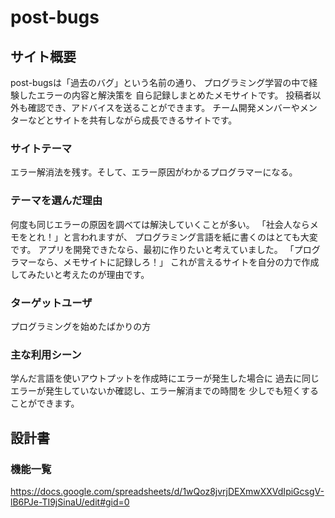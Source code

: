# post-bugs

## サイト概要
post-bugsは「過去のバグ」という名前の通り、
プログラミング学習の中で経験したエラーの内容と解決策を
自ら記録しまとめたメモサイトです。
投稿者以外も確認でき、アドバイスを送ることができます。
チーム開発メンバーやメンターなどとサイトを共有しながら成長できるサイトです。

### サイトテーマ
エラー解消法を残す。そして、エラー原因がわかるプログラマーになる。

### テーマを選んだ理由
何度も同じエラーの原因を調べては解決していくことが多い。
「社会人ならメモをとれ！」と言われますが、
プログラミング言語を紙に書くのはとても大変です。
アプリを開発できたなら、最初に作りたいと考えていました。
「プログラマーなら、メモサイトに記録しろ！」
これが言えるサイトを自分の力で作成してみたいと考えたのが理由です。

### ターゲットユーザ
プログラミングを始めたばかりの方

### 主な利用シーン
学んだ言語を使いアウトプットを作成時にエラーが発生した場合に
過去に同じエラーが発生していないか確認し、エラー解消までの時間を
少しでも短くすることができます。

## 設計書

### 機能一覧
<https://docs.google.com/spreadsheets/d/1wQoz8jvrjDEXmwXXVdIpiGcsgV-lB6PJe-TI9jSinaU/edit#gid=0>

